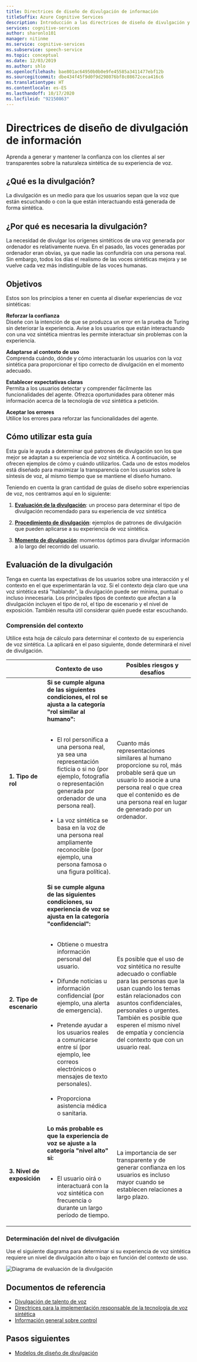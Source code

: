 ```yaml
---
title: Directrices de diseño de divulgación de información
titleSuffix: Azure Cognitive Services
description: Introducción a las directrices de diseño de divulgación y evaluación del nivel de divulgación.
services: cognitive-services
author: sharonlo101
manager: nitinme
ms.service: cognitive-services
ms.subservice: speech-service
ms.topic: conceptual
ms.date: 12/03/2019
ms.author: shlo
ms.openlocfilehash: bae801ac64950b0b0e9fe45585a3411477ebf12b
ms.sourcegitcommit: dbe434f45f9d0f9d298076bf8c08672ceca416c6
ms.translationtype: HT
ms.contentlocale: es-ES
ms.lasthandoff: 10/17/2020
ms.locfileid: "92150863"
---
```

# <a name="disclosure-design-guidelines"></a>Directrices de diseño de divulgación de información
Aprenda a generar y mantener la confianza con los clientes al ser transparentes sobre la naturaleza sintética de su experiencia de voz.

## <a name="what-is-disclosure"></a>¿Qué es la divulgación?

La divulgación es un medio para que los usuarios sepan que la voz que están escuchando o con la que están interactuando está generada de forma sintética.

## <a name="why-is-disclosure-necessary"></a>¿Por qué es necesaria la divulgación?

La necesidad de divulgar los orígenes sintéticos de una voz generada por ordenador es relativamente nueva. En el pasado, las voces generadas por ordenador eran obvias, ya que nadie las confundiría con una persona real. Sin embargo, todos los días el realismo de las voces sintéticas mejora y se vuelve cada vez más indistinguible de las voces humanas.

## <a name="goals"></a>Objetivos
Estos son los principios a tener en cuenta al diseñar experiencias de voz sintéticas:

**Reforzar la confianza**
<br>Diseñe con la intención de que se produzca un error en la prueba de Turing sin deteriorar la experiencia. Avise a los usuarios que están interactuando con una voz sintética mientras les permite interactuar sin problemas con la experiencia.

**Adaptarse al contexto de uso**
<br>Comprenda cuándo, dónde y cómo interactuarán los usuarios con la voz sintética para proporcionar el tipo correcto de divulgación en el momento adecuado.

**Establecer expectativas claras**
<br>Permita a los usuarios detectar y comprender fácilmente las funcionalidades del agente. Ofrezca oportunidades para obtener más información acerca de la tecnología de voz sintética a petición.

**Aceptar los errores**
<br>Utilice los errores para reforzar las funcionalidades del agente.

## <a name="how-to-use-this-guide"></a>Cómo utilizar esta guía

Esta guía le ayuda a determinar qué patrones de divulgación son los que mejor se adaptan a su experiencia de voz sintética. A continuación, se ofrecen ejemplos de cómo y cuándo utilizarlos. Cada uno de estos modelos está diseñado para maximizar la transparencia con los usuarios sobre la síntesis de voz, al mismo tiempo que se mantiene el diseño humano.

Teniendo en cuenta la gran cantidad de guías de diseño sobre experiencias de voz, nos centramos aquí en lo siguiente:

1. [**Evaluación de la divulgación**](#disclosure-assessment): un proceso para determinar el tipo de divulgación recomendado para su experiencia de voz sintética

2. [**Procedimiento de divulgación**](concepts-disclosure-patterns.md): ejemplos de patrones de divulgación que pueden aplicarse a su experiencia de voz sintética.

3. [**Momento de divulgación**](concepts-disclosure-patterns.md#when-to-disclose): momentos óptimos para divulgar información a lo largo del recorrido del usuario.

## <a name="disclosure-assessment"></a>Evaluación de la divulgación
Tenga en cuenta las expectativas de los usuarios sobre una interacción y el contexto en el que experimentarán la voz. Si el contexto deja claro que una voz sintética está &quot;hablando&quot;, la divulgación puede ser mínima, puntual o incluso innecesaria. Los principales tipos de contexto que afectan a la divulgación incluyen el tipo de rol, el tipo de escenario y el nivel de exposición. También resulta útil considerar quién puede estar escuchando.

### <a name="understand-context"></a>Comprensión del contexto

Utilice esta hoja de cálculo para determinar el contexto de su experiencia de voz sintética. La aplicará en el paso siguiente, donde determinará el nivel de divulgación.

|                                    | Contexto de uso                                                                                                                                                                                                                                                                                                                                                       | Posibles riesgos y desafíos                                                                                                                                                                                                                                                                                                                                                                       |
|------------------------------------|-----------------------------------------------------------------------------------------------------------------------------------------------------------------------------------------------------------------------------------------------------------------------------------------------------------------------------------------------------------------------|-----------------------------------------------------------------------------------------------------------------------------------------------------------------------------------------------------------------------------------------------------------------------------------------------------------------------------------------------------------------------------------------------------|
| **1. Tipo de rol**               | **Si se cumple alguna de las siguientes condiciones, el rol se ajusta a la categoría "rol similar al humano":**<br><br><ul><li> El rol personifica a una persona real, ya sea una representación ficticia o si no (por ejemplo, fotografía o representación generada por ordenador de una persona real).<br><br><li> La voz sintética se basa en la voz de una persona real ampliamente reconocible (por ejemplo, una persona famosa o una figura política). | Cuanto más representaciones similares al humano proporcione su rol, más probable será que un usuario lo asocie a una persona real o que crea que el contenido es de una persona real en lugar de generado por un ordenador. </ul>                                                                                                                                                                      |
| **2. Tipo de escenario**            | **Si se cumple alguna de las siguientes condiciones, su experiencia de voz se ajusta en la categoría "confidencial":**<br><br><ul><li> Obtiene o muestra información personal del usuario. <br><br> <li> Difunde noticias u información confidencial (por ejemplo, una alerta de emergencia).<br><br><li> Pretende ayudar a los usuarios reales a comunicarse entre sí (por ejemplo, lee correos electrónicos o mensajes de texto personales).<br><br> <li> Proporciona asistencia médica o sanitaria. </ul>            | Es posible que el uso de voz sintética no resulte adecuado o confiable para las personas que la usan cuando los temas están relacionados con asuntos confidenciales, personales o urgentes. También es posible que esperen el mismo nivel de empatía y conciencia del contexto que con un usuario real. |
| **3. Nivel de exposición** |**Lo más probable es que la experiencia de voz se ajuste a la categoría "nivel alto" si:** <br><br><ul><li>El usuario oirá o interactuará con la voz sintética con frecuencia o durante un largo período de tiempo. </ul>                                                                                                                                                                             | La importancia de ser transparente y de generar confianza en los usuarios es incluso mayor cuando se establecen relaciones a largo plazo.                                                                                                                                                                                                                                                                      |

### <a name="determine-disclosure-level"></a>Determinación del nivel de divulgación

Use el siguiente diagrama para determinar si su experiencia de voz sintética requiere un nivel de divulgación alto o bajo en función del contexto de uso.

  ![Diagrama de evaluación de la divulgación](media/responsible-ai/disclosure-guidelines/flowchart.png)

## <a name="reference-docs"></a>Documentos de referencia

* [Divulgación de talento de voz](https://aka.ms/disclosure-voice-talent)
* [Directrices para la implementación responsable de la tecnología de voz sintética](concepts-guidelines-responsible-deployment-synthetic.md)
* [Información general sobre control](concepts-gating-overview.md)

## <a name="next-steps"></a>Pasos siguientes

* [Modelos de diseño de divulgación](concepts-disclosure-patterns.md)
